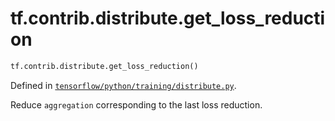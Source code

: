 <div itemscope itemtype="http://developers.google.com/ReferenceObject">
<meta itemprop="name" content="tf.contrib.distribute.get_loss_reduction" />
</div>

# tf.contrib.distribute.get_loss_reduction

``` python
tf.contrib.distribute.get_loss_reduction()
```



Defined in [`tensorflow/python/training/distribute.py`](https://www.tensorflow.org/code/tensorflow/python/training/distribute.py).

Reduce `aggregation` corresponding to the last loss reduction.